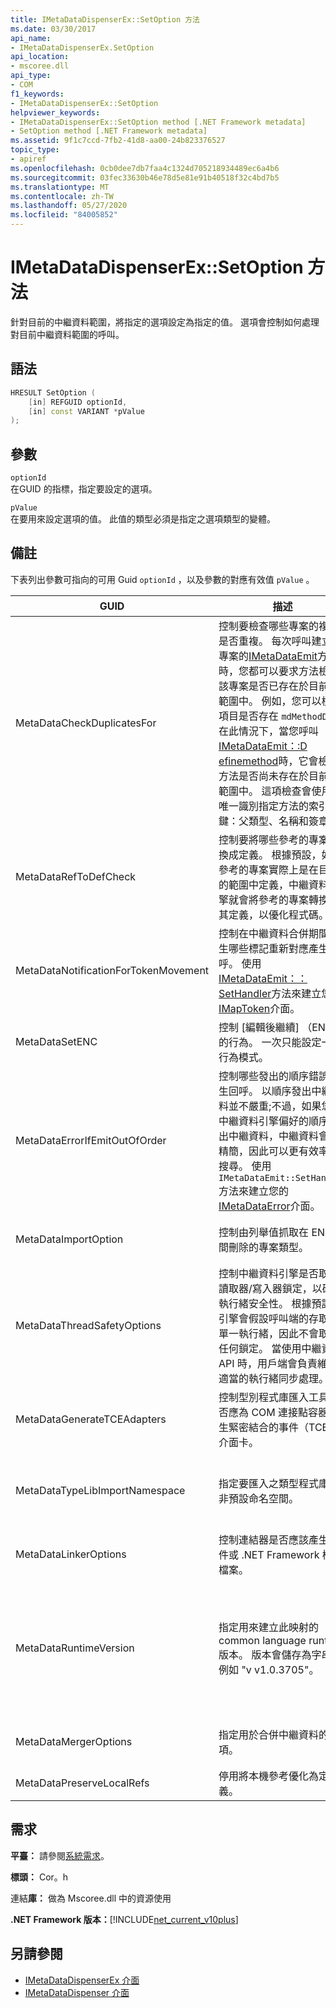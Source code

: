 ```yaml
---
title: IMetaDataDispenserEx::SetOption 方法
ms.date: 03/30/2017
api_name:
- IMetaDataDispenserEx.SetOption
api_location:
- mscoree.dll
api_type:
- COM
f1_keywords:
- IMetaDataDispenserEx::SetOption
helpviewer_keywords:
- IMetaDataDispenserEx::SetOption method [.NET Framework metadata]
- SetOption method [.NET Framework metadata]
ms.assetid: 9f1c7ccd-7fb2-41d8-aa00-24b823376527
topic_type:
- apiref
ms.openlocfilehash: 0cb0dee7db7faa4c1324d705218934489ec6a4b6
ms.sourcegitcommit: 03fec33630b46e78d5e81e91b40518f32c4bd7b5
ms.translationtype: MT
ms.contentlocale: zh-TW
ms.lasthandoff: 05/27/2020
ms.locfileid: "84005852"
---
```

# <a name="imetadatadispenserexsetoption-method"></a>IMetaDataDispenserEx::SetOption 方法
針對目前的中繼資料範圍，將指定的選項設定為指定的值。 選項會控制如何處理對目前中繼資料範圍的呼叫。  
  
## <a name="syntax"></a>語法  
  
```cpp  
HRESULT SetOption (  
    [in] REFGUID optionId,
    [in] const VARIANT *pValue  
);  
```  
  
## <a name="parameters"></a>參數  
 `optionId`  
 在GUID 的指標，指定要設定的選項。  
  
 `pValue`  
 在要用來設定選項的值。 此值的類型必須是指定之選項類型的變體。  
  
## <a name="remarks"></a>備註  
 下表列出參數可指向的可用 Guid `optionId` ，以及參數的對應有效值 `pValue` 。  
  
|GUID|描述|`pValue`實參|  
|----------|-----------------|------------------------|  
|MetaDataCheckDuplicatesFor|控制要檢查哪些專案的複本是否重複。 每次呼叫建立新專案的[IMetaDataEmit](../../../../docs/framework/unmanaged-api/metadata/imetadataemit-interface.md)方法時，您都可以要求方法檢查該專案是否已存在於目前的範圍中。 例如，您可以檢查項目是否存在 `mdMethodDef` ; 在此情況下，當您呼叫[IMetaDataEmit：:D efinemethod](../../../../docs/framework/unmanaged-api/metadata/imetadataemit-definemethod-method.md)時，它會檢查方法是否尚未存在於目前的範圍中。 這項檢查會使用可唯一識別指定方法的索引鍵：父類型、名稱和簽章。|必須是 UI4 類型的變數，而且必須包含[CorCheckDuplicatesFor](corcheckduplicatesfor-enumeration.md)列舉值的組合。|  
|MetaDataRefToDefCheck|控制要將哪些參考的專案轉換成定義。 根據預設，如果參考的專案實際上是在目前的範圍中定義，中繼資料引擎就會將參考的專案轉換為其定義，以優化程式碼。|必須是 UI4 類型的變數，而且必須包含[CorRefToDefCheck](correftodefcheck-enumeration.md)列舉值的組合。|  
|MetaDataNotificationForTokenMovement|控制在中繼資料合併期間發生哪些標記重新對應產生回呼。 使用[IMetaDataEmit：： SetHandler](../../../../docs/framework/unmanaged-api/metadata/imetadataemit-sethandler-method.md)方法來建立您的[IMapToken](../../../../docs/framework/unmanaged-api/metadata/imaptoken-interface.md)介面。|必須是 UI4 類型的變數，而且必須包含[CorNotificationForTokenMovement](cornotificationfortokenmovement-enumeration.md)列舉值的組合。|  
|MetaDataSetENC|控制 [編輯後繼續] （ENC）的行為。 一次只能設定一種行為模式。|必須是 UI4 類型的變數，而且必須包含[CorSetENC](corsetenc-enumeration.md)列舉的值。 此值不是位元遮罩。|  
|MetaDataErrorIfEmitOutOfOrder|控制哪些發出的順序錯誤產生回呼。 以順序發出中繼資料並不嚴重;不過，如果您以中繼資料引擎偏好的順序發出中繼資料，中繼資料會更精簡，因此可以更有效率地搜尋。 使用 `IMetaDataEmit::SetHandler` 方法來建立您的[IMetaDataError](../../../../docs/framework/unmanaged-api/metadata/imetadataerror-interface.md)介面。|必須是 UI4 類型的變數，而且必須包含[CorErrorIfEmitOutOfOrder](corerrorifemitoutoforder-enumeration.md)列舉值的組合。|  
|MetaDataImportOption|控制由列舉值抓取在 ENC 期間刪除的專案類型。|必須是 UI4 類型的變數，而且必須包含[CorImportOptions 列舉](corimportoptions-enumeration.md)列舉的值組合。|  
|MetaDataThreadSafetyOptions|控制中繼資料引擎是否取得讀取器/寫入器鎖定，以確保執行緒安全性。 根據預設，引擎會假設呼叫端的存取是單一執行緒，因此不會取得任何鎖定。 當使用中繼資料 API 時，用戶端會負責維護適當的執行緒同步處理。|必須是 UI4 類型的變數，而且必須包含[CorThreadSafetyOptions](corthreadsafetyoptions-enumeration.md)列舉的值。 此值不是位元遮罩。|  
|MetaDataGenerateTCEAdapters|控制型別程式庫匯入工具是否應為 COM 連接點容器產生緊密結合的事件（TCE）介面卡。|必須是 BOOL 類型的 variant。 如果 `pValue` 設定為 `true` ，類型程式庫匯入工具會產生 TCE 介面卡。|  
|MetaDataTypeLibImportNamespace|指定要匯入之類型程式庫的非預設命名空間。|必須是 null 值或 BSTR 類型的 variant。 如果 `pValue` 為 null 值，則目前的命名空間會設定為 null，否則，目前的命名空間會設定為變數的 BSTR 類型中保留的字串。|  
|MetaDataLinkerOptions|控制連結器是否應該產生元件或 .NET Framework 模組檔案。|必須是 UI4 類型的變數，而且必須包含[CorLinkerOptions](corlinkeroptions-enumeration.md)列舉值的組合。|  
|MetaDataRuntimeVersion|指定用來建立此映射的 common language runtime 版本。 版本會儲存為字串，例如 "v v1.0.3705"。|必須是 null 值、VT_EMPTY 值或 BSTR 類型的 variant。 如果 `pValue` 為 null，則執行階段版本會設定為 null。 如果 `pValue` VT_EMPTY，則會將版本設定為預設值，而這是從中繼資料程式碼執行所在的 mscorwks.dll 版本中繪製而來。 否則，執行階段版本會設定為變數的 BSTR 類型中保留的字串。|  
|MetaDataMergerOptions|指定用於合併中繼資料的選項。|必須是 UI4 類型的變數，而且必須包含列舉的值組合 `MergeFlags` ，如 corhdr.h 中所述。|  
|MetaDataPreserveLocalRefs|停用將本機參考優化為定義。|必須包含[CorLocalRefPreservation](corlocalrefpreservation-enumeration.md)列舉的值組合。|  
  
## <a name="requirements"></a>需求  
 **平臺：** 請參閱[系統需求](../../get-started/system-requirements.md)。  
  
 **標頭：** Cor。h  
  
 連結**庫：** 做為 Mscoree.dll 中的資源使用  
  
 **.NET Framework 版本：**[!INCLUDE[net_current_v10plus](../../../../includes/net-current-v10plus-md.md)]  
  
## <a name="see-also"></a>另請參閱

- [IMetaDataDispenserEx 介面](imetadatadispenserex-interface.md)
- [IMetaDataDispenser 介面](imetadatadispenser-interface.md)
